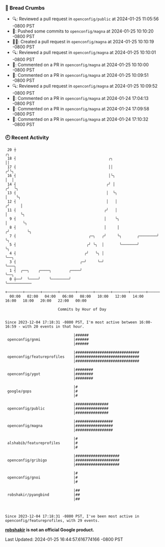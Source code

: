 ### 🍞 Bread Crumbs

 * 🔍: Reviewed a pull request in  `openconfig/public` at 2024-01-25 11:05:56 -0800 PST
 * 🚢: Pushed some commits to `openconfig/magna` at 2024-01-25 10:10:20 -0800 PST
 * ✍🏼: Created a pull request in `openconfig/magna` at 2024-01-25 10:10:19 -0800 PST
 * 🔍: Reviewed a pull request in  `openconfig/magna` at 2024-01-25 10:10:01 -0800 PST
 * 💬: Commented on a PR in  `openconfig/magna` at 2024-01-25 10:10:00 -0800 PST
 * 💬: Commented on a PR in  `openconfig/magna` at 2024-01-25 10:09:51 -0800 PST
 * 🔍: Reviewed a pull request in  `openconfig/magna` at 2024-01-25 10:09:52 -0800 PST
 * 💬: Commented on a PR in  `openconfig/magna` at 2024-01-24 17:04:13 -0800 PST
 * 💬: Commented on a PR in  `openconfig/magna` at 2024-01-24 17:09:58 -0800 PST
 * 💬: Commented on a PR in  `openconfig/magna` at 2024-01-24 17:10:32 -0800 PST

### 🕘 Recent Activity
```
 20 ┼                                                                    ╭╮
 18 ┤                                          ╭╮                        ││
 17 ┤                                          ││                       ╭╯╰╮
 16 ┤                                          │╰╮                      │  │
 14 ┤                                         ╭╯ │                     ╭╯  ╰╮
 13 ┤                                         │  ╰╮                    │    ╰╮
 12 ┤                                         │   │                   ╭╯     │
 11 ┤                                        ╭╯   │                   │      ╰╮
  9 ┤                                        │    ╰╮                  │       ╰╮
  8 ┤                                        │     │                 ╭╯        ╰╮
  7 ┤                                 ╭─╮   ╭╯     ╰╮       ╭────────╯          ╰╮
  5 ┤                                ╭╯ ╰╮  │       ╰───────╯                    ╰╮
  4 ┤                               ╭╯   ╰╮ │                                     ╰──╮
  3 ┤                             ╭─╯     ╰─╯                                        ╰───╮
  1 ┤  ╭──╮    ╭────╮        ╭────╯                                                      ╰──╮
  0 ┼──╯  ╰────╯    ╰────────╯                                                              ╰───────────
    +───────+───────+───────+───────+───────+───────+───────+───────+───────+───────+───────+───────+────
  00:00   02:00   04:00   06:00   08:00   10:00   12:00   14:00   16:00   18:00   20:00   22:00   00:00   

						Commits by Hour of Day


Since 2023-12-04 17:18:31 -0800 PST, I'm most active between 16:00-16:59 - with 20 events in that hour.

```



```
                               |######
 openconfig/gnmi               |######
                               |######

                               |#############################
 openconfig/featureprofiles    |#############################
                               |#############################

                               |########
 openconfig/ygot               |########
                               |########

                               |#
 google/gops                   |#
                               |#

                               |###############
 openconfig/public             |###############
                               |###############

                               |#################
 openconfig/magna              |#################
                               |#################

                               |#
 alshabib/featureprofiles      |#
                               |#

                               |####################
 openconfig/gribigo            |####################
                               |####################

                               |#
 openconfig/gnoi               |#
                               |#

                               |##
 robshakir/pyangbind           |##
                               |##



Since 2023-12-04 17:18:31 -0800 PST, I've been most active in openconfig/featureprofiles, with 29 events.

```
**[robshakir](mailto:robjs@google.com) is not an official Google product.**  


Last Updated: 2024-01-25 16:44:57.616774166 -0800 PST
